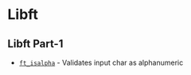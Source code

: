 # Libft

## Libft Part-1

- [`ft_isalpha`](ft_isalpha.c)            - Validates input char as alphanumeric
